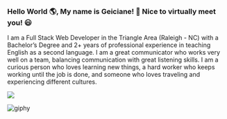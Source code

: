 ### Hello World :earth_americas:, My name is Geiciane! 👋 Nice to virtually meet you! 	:smiley:




I am a Full Stack Web Developer in the Triangle Area (Raleigh - NC) with a Bachelor’s Degree and 2+ years of professional experience in teaching English as a second language. I am a great communicator who works very well on a team, balancing communication with great listening skills. 
I am a curious person who loves learning new things, a hard worker who keeps working until the job is done, and someone who loves traveling and experiencing different cultures.


  <a href="https://instagram.com/thalialietz" target="_blank"><img src="https://iconscout.com/icon-editor?state=XQAAAALLAAAAAAAAAABt__344_0E5kRU0jdD8oJXhW24foZMZcMjbxoPtOUffqn246eUDIfP2C-2FvYwbxqEvSbfk32RiF70BR9ELKxM-gxt-T7-0g_8011JigPzMzggI9heck7oW3DklqqyQXIJueA4iZtQOOGZeN5u8C3WHbhRfe8X5omTIV149SOn9Gl4kAZOyIe3fF1WKSjpKLKk9BzhfV6-RwrvqcgvNbg7zPref8nv_aD4o8yU2zfg5PbfFKiue7HRu9s37ueb6__YIgAA"  target="_blank"></a>


<!-- ![Icon](https://user-images.githubusercontent.com/94714070/166166500-682ae543-0b52-471f-b686-c3d278d11b04.png) -->




![giphy](https://user-images.githubusercontent.com/94714070/163842937-04b5c6fd-9687-43a4-aa66-3d640cba1fbe.gif)


<!--
**geicibarham/geicibarham** is a ✨ ![Uploading Icon.png…]()
_special_ ✨ repository because its `README.md` (this file) appears on your GitHub profile.

Here are some ideas to get you started:

- 🔭 I’m currently working on ...
- 🌱 I’m currently learning ...
- 👯 I’m looking to collaborate on ...
- 🤔 I’m looking for help with ...
- 💬 Ask me about ...
- 📫 How to reach me: ...
- 😄 Pronouns: ...
- ⚡ Fun fact: ...
-->
